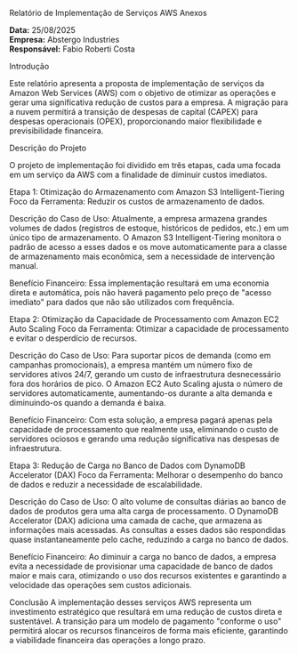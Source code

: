 
Relatório de Implementação de Serviços AWS
Anexos

**Data:** 25/08/2025 <br>
**Empresa:** Abstergo Industries <br>
**Responsável:** Fabio Roberti Costa


Introdução

Este relatório apresenta a proposta de implementação de serviços da Amazon Web Services (AWS) com o objetivo de otimizar as operações e gerar uma significativa redução de custos para a empresa. A migração para a nuvem permitirá a transição de despesas de capital (CAPEX) para despesas operacionais (OPEX), proporcionando maior flexibilidade e previsibilidade financeira.

Descrição do Projeto

O projeto de implementação foi dividido em três etapas, cada uma focada em um serviço da AWS com a finalidade de diminuir custos imediatos.

Etapa 1: Otimização do Armazenamento com Amazon S3 Intelligent-Tiering
Foco da Ferramenta: Reduzir os custos de armazenamento de dados.

Descrição do Caso de Uso: Atualmente, a empresa armazena grandes volumes de dados (registros de estoque, históricos de pedidos, etc.) em um único tipo de armazenamento. O Amazon S3 Intelligent-Tiering monitora o padrão de acesso a esses dados e os move automaticamente para a classe de armazenamento mais econômica, sem a necessidade de intervenção manual.

Benefício Financeiro: Essa implementação resultará em uma economia direta e automática, pois não haverá pagamento pelo preço de "acesso imediato" para dados que não são utilizados com frequência.

Etapa 2: Otimização da Capacidade de Processamento com Amazon EC2 Auto Scaling
Foco da Ferramenta: Otimizar a capacidade de processamento e evitar o desperdício de recursos.

Descrição do Caso de Uso: Para suportar picos de demanda (como em campanhas promocionais), a empresa mantém um número fixo de servidores ativos 24/7, gerando um custo de infraestrutura desnecessário fora dos horários de pico. O Amazon EC2 Auto Scaling ajusta o número de servidores automaticamente, aumentando-os durante a alta demanda e diminuindo-os quando a demanda é baixa.

Benefício Financeiro: Com esta solução, a empresa pagará apenas pela capacidade de processamento que realmente usa, eliminando o custo de servidores ociosos e gerando uma redução significativa nas despesas de infraestrutura.

Etapa 3: Redução de Carga no Banco de Dados com DynamoDB Accelerator (DAX)
Foco da Ferramenta: Melhorar o desempenho do banco de dados e reduzir a necessidade de escalabilidade.

Descrição do Caso de Uso: O alto volume de consultas diárias ao banco de dados de produtos gera uma alta carga de processamento. O DynamoDB Accelerator (DAX) adiciona uma camada de cache, que armazena as informações mais acessadas. As consultas a esses dados são respondidas quase instantaneamente pelo cache, reduzindo a carga no banco de dados.

Benefício Financeiro: Ao diminuir a carga no banco de dados, a empresa evita a necessidade de provisionar uma capacidade de banco de dados maior e mais cara, otimizando o uso dos recursos existentes e garantindo a velocidade das operações sem custos adicionais.

Conclusão
A implementação desses serviços AWS representa um investimento estratégico que resultará em uma redução de custos direta e sustentável. A transição para um modelo de pagamento "conforme o uso" permitirá alocar os recursos financeiros de forma mais eficiente, garantindo a viabilidade financeira das operações a longo prazo.
